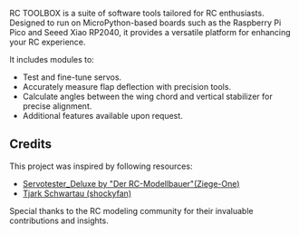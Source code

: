 RC TOOLBOX is a suite of software tools tailored for RC enthusiasts. Designed to run on MicroPython-based boards such as the Raspberry Pi Pico and Seeed Xiao RP2040, it provides a versatile platform for enhancing your RC experience.

It includes modules to:

- Test and fine-tune servos.
- Accurately measure flap deflection with precision tools.
- Calculate angles between the wing chord and vertical stabilizer for precise alignment.
- Additional features available upon request.

## Credits

This project was inspired by following resources:

- [Servotester_Deluxe by "Der RC-Modellbauer"(Ziege-One)](https://github.com/Ziege-One/Servotester_Deluxe)
- [Tjark Schwartau (shockyfan)](https://github.com/shockyfan/Servotester_Deluxe)

Special thanks to the RC modeling community for their invaluable contributions and insights.
